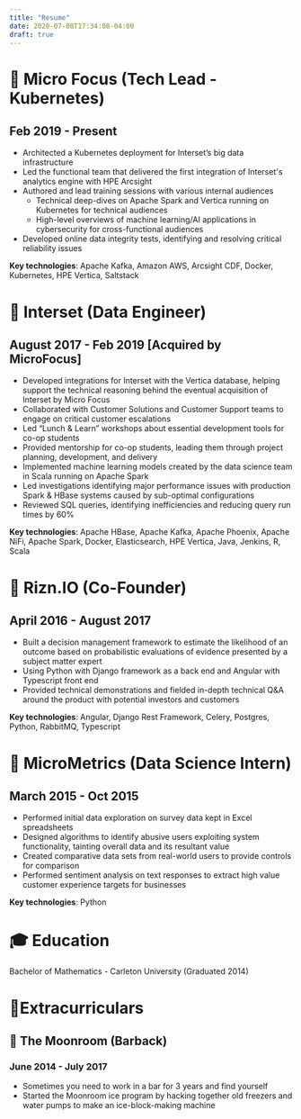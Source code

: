 ```yaml
---
title: "Resume"
date: 2020-07-08T17:34:08-04:00
draft: true
---
```

# 💼 Micro Focus (Tech Lead - Kubernetes) 
## Feb 2019 - Present
- Architected a Kubernetes deployment for Interset’s big data infrastructure
- Led the functional team that delivered the first integration of Interset's analytics engine with HPE Arcsight 
- Authored and lead training sessions with various internal audiences
  - Technical deep-dives on Apache Spark and Vertica running on Kubernetes for technical audiences
  - High-level overviews of machine learning/AI applications in cybersecurity for cross-functional audiences
- Developed online data integrity tests, identifying and resolving critical reliability issues

**Key technologies**: Apache Kafka, Amazon AWS, Arcsight CDF, Docker, Kubernetes, HPE Vertica, Saltstack

# 💼 Interset (Data Engineer) 
## August 2017 - Feb 2019 [Acquired by MicroFocus]
- Developed integrations for Interset with the Vertica database, helping support the technical reasoning behind the eventual acquisition of Interset by Micro Focus
- Collaborated with Customer Solutions and Customer Support teams to engage on critical customer escalations
- Led “Lunch & Learn” workshops about essential development tools for co-op students
- Provided mentorship for co-op students, leading them through project planning, development, and delivery
- Implemented machine learning models created by the data science team in Scala running on Apache Spark
- Led investigations identifying major performance issues with production Spark & HBase systems caused by sub-optimal configurations
- Reviewed SQL queries, identifying inefficiencies and reducing query run times by 60%

**Key technologies**: Apache HBase, Apache Kafka, Apache Phoenix, Apache NiFi, Apache Spark, Docker, Elasticsearch, HPE Vertica, Java, Jenkins, R, Scala

# 💼 Rizn.IO (Co-Founder) 
## April 2016 - August 2017
- Built a decision management framework to estimate the likelihood of an outcome based on probabilistic evaluations of evidence presented by a subject matter expert
- Using Python with Django framework as a back end and Angular with Typescript front end
- Provided technical demonstrations and fielded in-depth technical Q&A around the product with potential investors and customers

**Key technologies**: Angular, Django Rest Framework, Celery, Postgres, Python, RabbitMQ, Typescript

# 💼 MicroMetrics (Data Science Intern) 
## March 2015 - Oct 2015
- Performed initial data exploration on survey data kept in Excel spreadsheets
- Designed algorithms to identify abusive users exploiting system functionality, tainting overall data and its resultant value
- Created comparative data sets from real-world users to provide controls for comparison
- Performed sentiment analysis on text responses to extract high value customer experience targets for businesses

**Key technologies**: Python

# 🎓 Education

Bachelor of Mathematics - Carleton University (Graduated 2014)

# 🎉Extracurriculars


## 💼 The Moonroom (Barback) 
### June 2014 - July 2017
- Sometimes you need to work in a bar for 3 years and find yourself
- Started the Moonroom ice program by hacking together old freezers and water pumps to make an ice-block-making machine

